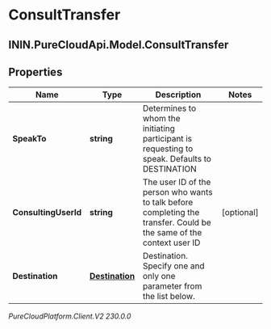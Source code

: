 # ConsultTransfer

## ININ.PureCloudApi.Model.ConsultTransfer

## Properties

|Name | Type | Description | Notes|
|------------ | ------------- | ------------- | -------------|
| **SpeakTo** | **string** | Determines to whom the initiating participant is requesting to speak. Defaults to DESTINATION | |
| **ConsultingUserId** | **string** | The user ID of the person who wants to talk before completing the transfer. Could be the same of the context user ID | [optional] |
| **Destination** | [**Destination**](Destination) | Destination. Specify one and only one parameter from the list below. | |



_PureCloudPlatform.Client.V2 230.0.0_
